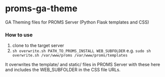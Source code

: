 # proms-ga-theme
GA Theming files for PROMS Server (Python Flask templates and CSS)

### How to use
1. clone to the target server
1. `sh overwrite.sh PATH_TO_PROMS_INSTALL WEB_SUBFOLDER`
   e.g. `sudo sh overwrite.sh /var/www/proms /var/www/proms/templates`

It overwrites the template/ and static/ files in PROMS Server with these here and includes the WEB_SUBFOLDER in the CSS file URLs. 


